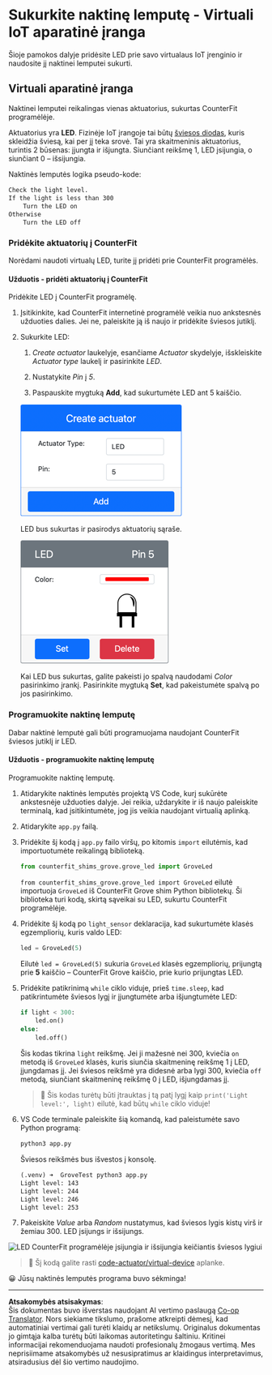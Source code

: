 <!--
CO_OP_TRANSLATOR_METADATA:
{
  "original_hash": "9c640f93263fd9adbfda920739e09feb",
  "translation_date": "2025-08-28T20:07:48+00:00",
  "source_file": "1-getting-started/lessons/3-sensors-and-actuators/virtual-device-actuator.md",
  "language_code": "lt"
}
-->
# Sukurkite naktinę lemputę - Virtuali IoT aparatinė įranga

Šioje pamokos dalyje pridėsite LED prie savo virtualaus IoT įrenginio ir naudosite jį naktinei lemputei sukurti.

## Virtuali aparatinė įranga

Naktinei lemputei reikalingas vienas aktuatorius, sukurtas CounterFit programėlėje.

Aktuatorius yra **LED**. Fizinėje IoT įrangoje tai būtų [šviesos diodas](https://wikipedia.org/wiki/Light-emitting_diode), kuris skleidžia šviesą, kai per jį teka srovė. Tai yra skaitmeninis aktuatorius, turintis 2 būsenas: įjungta ir išjungta. Siunčiant reikšmę 1, LED įsijungia, o siunčiant 0 – išsijungia.

Naktinės lemputės logika pseudo-kode:

```output
Check the light level.
If the light is less than 300
    Turn the LED on
Otherwise
    Turn the LED off
```

### Pridėkite aktuatorių į CounterFit

Norėdami naudoti virtualų LED, turite jį pridėti prie CounterFit programėlės.

#### Užduotis - pridėti aktuatorių į CounterFit

Pridėkite LED į CounterFit programėlę.

1. Įsitikinkite, kad CounterFit internetinė programėlė veikia nuo ankstesnės užduoties dalies. Jei ne, paleiskite ją iš naujo ir pridėkite šviesos jutiklį.

1. Sukurkite LED:

    1. *Create actuator* laukelyje, esančiame *Actuator* skydelyje, išskleiskite *Actuator type* laukelį ir pasirinkite *LED*.

    1. Nustatykite *Pin* į *5*.

    1. Paspauskite mygtuką **Add**, kad sukurtumėte LED ant 5 kaiščio.

    ![LED nustatymai](../../../../../translated_images/counterfit-create-led.ba9db1c9b8c622a635d6dfae5cdc4e70c2b250635bd4f0601c6cf0bd22b7ba46.lt.png)

    LED bus sukurtas ir pasirodys aktuatorių sąraše.

    ![Sukurtas LED](../../../../../translated_images/counterfit-led.c0ab02de6d256ad84d9bad4d67a7faa709f0ea83e410cfe9b5561ef0cef30b1c.lt.png)

    Kai LED bus sukurtas, galite pakeisti jo spalvą naudodami *Color* pasirinkimo įrankį. Pasirinkite mygtuką **Set**, kad pakeistumėte spalvą po jos pasirinkimo.

### Programuokite naktinę lemputę

Dabar naktinė lemputė gali būti programuojama naudojant CounterFit šviesos jutiklį ir LED.

#### Užduotis - programuokite naktinę lemputę

Programuokite naktinę lemputę.

1. Atidarykite naktinės lemputės projektą VS Code, kurį sukūrėte ankstesnėje užduoties dalyje. Jei reikia, uždarykite ir iš naujo paleiskite terminalą, kad įsitikintumėte, jog jis veikia naudojant virtualią aplinką.

1. Atidarykite `app.py` failą.

1. Pridėkite šį kodą į `app.py` failo viršų, po kitomis `import` eilutėmis, kad importuotumėte reikalingą biblioteką.

    ```python
    from counterfit_shims_grove.grove_led import GroveLed
    ```

    `from counterfit_shims_grove.grove_led import GroveLed` eilutė importuoja `GroveLed` iš CounterFit Grove shim Python bibliotekų. Ši biblioteka turi kodą, skirtą sąveikai su LED, sukurtu CounterFit programėlėje.

1. Pridėkite šį kodą po `light_sensor` deklaracija, kad sukurtumėte klasės egzempliorių, kuris valdo LED:

    ```python
    led = GroveLed(5)
    ```

    Eilutė `led = GroveLed(5)` sukuria `GroveLed` klasės egzempliorių, prijungtą prie **5** kaiščio – CounterFit Grove kaiščio, prie kurio prijungtas LED.

1. Pridėkite patikrinimą `while` ciklo viduje, prieš `time.sleep`, kad patikrintumėte šviesos lygį ir įjungtumėte arba išjungtumėte LED:

    ```python
    if light < 300:
        led.on()
    else:
        led.off()
    ```

    Šis kodas tikrina `light` reikšmę. Jei ji mažesnė nei 300, kviečia `on` metodą iš `GroveLed` klasės, kuris siunčia skaitmeninę reikšmę 1 į LED, įjungdamas jį. Jei šviesos reikšmė yra didesnė arba lygi 300, kviečia `off` metodą, siunčiant skaitmeninę reikšmę 0 į LED, išjungdamas jį.

    > 💁 Šis kodas turėtų būti įtrauktas į tą patį lygį kaip `print('Light level:', light)` eilutė, kad būtų `while` ciklo viduje!

1. VS Code terminale paleiskite šią komandą, kad paleistumėte savo Python programą:

    ```sh
    python3 app.py
    ```

    Šviesos reikšmės bus išvestos į konsolę.

    ```output
    (.venv) ➜  GroveTest python3 app.py 
    Light level: 143
    Light level: 244
    Light level: 246
    Light level: 253
    ```

1. Pakeiskite *Value* arba *Random* nustatymus, kad šviesos lygis kistų virš ir žemiau 300. LED įsijungs ir išsijungs.

![LED CounterFit programėlėje įsijungia ir išsijungia keičiantis šviesos lygiui](../../../../../images/virtual-device-running-assignment-1-1.gif)

> 💁 Šį kodą galite rasti [code-actuator/virtual-device](../../../../../1-getting-started/lessons/3-sensors-and-actuators/code-actuator/virtual-device) aplanke.

😀 Jūsų naktinės lemputės programa buvo sėkminga!

---

**Atsakomybės atsisakymas**:  
Šis dokumentas buvo išverstas naudojant AI vertimo paslaugą [Co-op Translator](https://github.com/Azure/co-op-translator). Nors siekiame tikslumo, prašome atkreipti dėmesį, kad automatiniai vertimai gali turėti klaidų ar netikslumų. Originalus dokumentas jo gimtąja kalba turėtų būti laikomas autoritetingu šaltiniu. Kritinei informacijai rekomenduojama naudoti profesionalų žmogaus vertimą. Mes neprisiimame atsakomybės už nesusipratimus ar klaidingus interpretavimus, atsiradusius dėl šio vertimo naudojimo.
